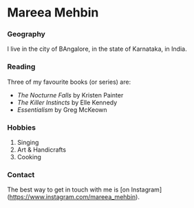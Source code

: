 # Mareea Mehbin

### Geography

I live in the city of BAngalore, in the state of Karnataka, in India.

### Reading

Three of my favourite books (or series)  are:

- *The Nocturne Falls* by Kristen Painter
- *The Killer Instincts* by Elle Kennedy
- *Essentialism* by Greg McKeown

### Hobbies

1. Singing
2. Art & Handicrafts
3. Cooking

### Contact

The best way to get in touch with me is [on Instagram] (https://www.instagram.com/mareea_mehbin).
